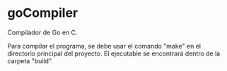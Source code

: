 # goCompiler

Compilador de Go en C.

Para compilar el programa, se debe usar el comando "make" en el directorio principal del proyecto.
El ejecutable se encontrará dentro de la carpeta "build".
